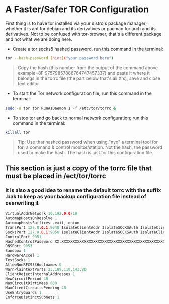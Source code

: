 # A Faster/Safer TOR Configuration

First thing is to have tor installed via your distro's package manager; whether it is apt for debian and its derivatives or pacman for arch and its derivatives.
Not to be confused with tor-browser, that's a different package and not what we are doing here.

* Create a tor socks5 hashed password, run this command in the terminal:

```bash
tor --hash-password [hint]("your password here")
```

> Copy the hash (this number from the output of the command above example=8F:97579857886764747457337) and paste it where it belongs in the torrc file (the part below that's all X's), save and close text editor.

* To start the Tor network configuration file, run this command in the terminal:

```bash
sudo -u tor tor RunAsDaemon 1 -f /etc/tor/torrc &
```

* To stop tor and go back to normal network configuration; run this command in the terminal:

```bash
killall tor
```

> Tip: Use that hashed password when using "nyx" a terminal tool for tor; a command & control monitor/station. Not the hash, the password used to make the hash. The hash is just for this configuration file.

## This section is just a copy of the torrc file that must be placed in /ect/tor/torrc

### It is also a good idea to rename the default torrc with the suffix .bak to keep as your backup configuration file instead of overwriting it

```c
VirtualAddrNetwork 10.192.0.0/10
AutomapHostsOnResolve 1
AutomapHostsSuffixes .exit,.onion
TransPort 127.0.0.1:9040 IsolateClientAddr IsolateSOCKSAuth IsolateClientProtocol IsolateDestPort IsolateDestAddr
SocksPort 127.0.0.1:9050 IsolateClientAddr IsolateSOCKSAuth IsolateClientProtocol IsolateDestPort IsolateDestAddr
ControlPort 9051
HashedControlPassword XX:XXXXXXXXXXXXXXXXXXXXXXXXXXXXXXXXXXXXXXXXXXXXXXXXXXXXXXXXXXXXXXX
DNSPort 9053
Sandbox 1
HardwareAccel 1
TestSocks 1
AllowNonRFC953Hostnames 0
WarnPlaintextPorts 23,109,110,143,80
ClientRejectInternalAddresses 1
NewCircuitPeriod 40
MaxCircuitDirtiness 600
MaxClientCircuitsPending 48
UseEntryGuards 1
EnforceDistinctSubnets 1
```
